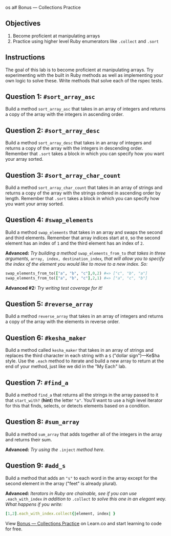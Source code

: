 os a# Bonus — Collections Practice

## Objectives

1. Become proficient at manipulating arrays
2. Practice using higher level Ruby enumerators like `.collect` and `.sort`

## Instructions

The goal of this lab is to become proficient at manipulating arrays.  Try experimenting with the built in Ruby methods as well as implementing your own logic to solve these.  Write methods that solve each of the rspec tests.

## Question 1: `#sort_array_asc`

Build a method `sort_array_asc` that takes in an array of integers and returns a copy of the array with the integers in ascending order.

## Question 2: `#sort_array_desc`

Build a method `sort_array_desc` that takes in an array of integers and returns a copy of the array with the integers in descending order. Remember that `.sort` takes a block in which you can specify how you want your array sorted.

## Question 3: `#sort_array_char_count`

Build a method `sort_array_char_count` that takes in an array of strings and returns a copy of the array with the strings ordered in ascending order by length. Remember that `.sort` takes a block in which you can specify how you want your array sorted.

## Question 4: `#swap_elements`

Build a method `swap_elements` that takes in an array and swaps the second and third elements. Remember that array indices start at `0`, so the second element has an index of `1` and the third element has an index of `2`.

**Advanced:** *Try building a method* `swap_elements_from_to` *that takes in three arguments,* `array, index, destination_index`*, that will allow you to specify the index of the element you would like to move to a new index. So:*

```ruby
swap_elements_from_to(["a", "b", "c"],0,2) #=> ["c", "b", "a"]
swap_elements_from_to(["a", "b", "c"],2,1) #=> ["a", "c", "b"]
```

**Advanced #2:** *Try writing test coverage for it!*

## Question 5: `#reverse_array`

Build a method `reverse_array` that takes in an array of integers and returns a copy of the array with the elements in reverse order.

## Question 6: `#kesha_maker`

Build a method called `kesha_maker` that takes in an array of strings and replaces the third character in each string with a `$` ("dollar sign")—Ke$ha style. Use the `.each` method to iterate and build a new array to return at the end of your method, just like we did in the "My Each" lab.

## Question 7: `#find_a`

Build a method `find_a` that returns all the strings in the array passed to it that `start_with?` (**hint**) the letter `"a"`. You'll want to use a high level iterator for this that finds, selects, or detects elements based on a condition.

## Question 8: `#sum_array`

Build a method `sum_array` that adds together all of the integers in the array and returns their sum.

**Advanced:** *Try using the* `.inject` *method here.*

## Question 9: `#add_s`

Build a method that adds an `"s"` to each word in the array except for the second element in the array ("feet" is already plural).

**Advanced:** *Iterators in Ruby are chainable, see if you can use* `.each_with_index` *in addition to* `.collect` *to solve this one in an elegant way. What happens if you write:*

```ruby
[1,2].each_with_index.collect{|element, index| }
```

<p class='util--hide'>View <a href='https://learn.co/lessons/collections_practice'>Bonus — Collections Practice</a> on Learn.co and start learning to code for free.</p>
